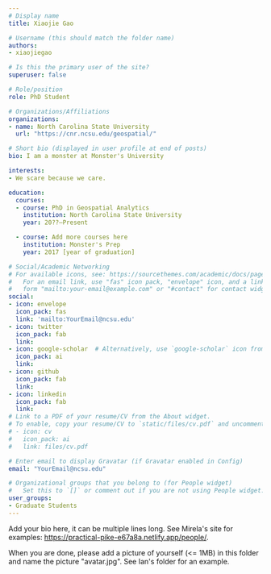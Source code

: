```yaml
---
# Display name
title: Xiaojie Gao

# Username (this should match the folder name)
authors:
- xiaojiegao

# Is this the primary user of the site?
superuser: false

# Role/position
role: PhD Student

# Organizations/Affiliations
organizations:
- name: North Carolina State University
  url: "https://cnr.ncsu.edu/geospatial/"

# Short bio (displayed in user profile at end of posts)
bio: I am a monster at Monster's University

interests:
- We scare because we care.

education:
  courses:
  - course: PhD in Geospatial Analytics
    institution: North Carolina State University
    year: 20??–Present

  - course: Add more courses here
    institution: Monster's Prep
    year: 2017 [year of graduation]

# Social/Academic Networking
# For available icons, see: https://sourcethemes.com/academic/docs/page-builder/#icons
#   For an email link, use "fas" icon pack, "envelope" icon, and a link in the
#   form "mailto:your-email@example.com" or "#contact" for contact widget.
social:
- icon: envelope
  icon_pack: fas
  link: 'mailto:YourEmail@ncsu.edu'
- icon: twitter
  icon_pack: fab
  link:
- icon: google-scholar  # Alternatively, use `google-scholar` icon from `ai` icon pack
  icon_pack: ai
  link:
- icon: github
  icon_pack: fab
  link:
- icon: linkedin
  icon_pack: fab
  link:
# Link to a PDF of your resume/CV from the About widget.
# To enable, copy your resume/CV to `static/files/cv.pdf` and uncomment the lines below.
# - icon: cv
#   icon_pack: ai
#   link: files/cv.pdf

# Enter email to display Gravatar (if Gravatar enabled in Config)
email: "YourEmail@ncsu.edu"

# Organizational groups that you belong to (for People widget)
#   Set this to `[]` or comment out if you are not using People widget.
user_groups:
- Graduate Students
---
```


Add your bio here, it can be multiple lines long. See Mirela's site for examples: https://practical-pike-e67a8a.netlify.app/people/.

When you are done, please add a picture of yourself (<= 1MB) in this folder and name the picture "avatar.jpg". See Ian's folder for an example.
